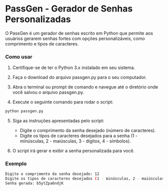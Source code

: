 # PassGen - Gerador de Senhas Personalizadas

O PassGen é um gerador de senhas escrito em Python que permite aos usuários gerarem senhas fortes com opções personalizáveis, como comprimento e tipos de caracteres.

### Como usar

1. Certifique-se de ter o Python 3.x instalado em seu sistema.

2. Faça o download do arquivo passgen.py para o seu computador.

3. Abra o terminal ou prompt de comando e navegue até o diretório onde você salvou o arquivo passgen.py.

4. Execute o seguinte comando para rodar o script:
```bash
python passgen.py
```
5. Siga as instruções apresentadas pelo script:

    - Digite o comprimento da senha desejado (número de caracteres).
    - Digite os tipos de caracteres desejados para a senha (1 - minúsculas, 2 - maiúsculas, 3 - dígitos, 4 - símbolos).

6. O script irá gerar e exibir a senha personalizada para você.

### Exemplo

```bash
Digite o comprimento da senha desejado: 12
Digite os tipos de caracteres desejados (1 - minúsculas, 2 - maiúsculas, 3 - dígitos, 4 - símbolos): 1234
Senha gerada: b5ytZpa6ndjK
```
